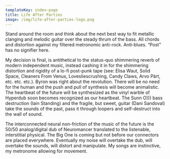 ```yaml
---
templateKey: index-page
title: Life After Parties
image: /img/life-after-parties-logo.png
---
```

Stand around the room and think about the next best way to fit metallic clanging and melodic guitar over the steady thrum of the bass. All chords and distortion against my filtered metronomic anti-rock. Anti-blues. “Post” has no signifier here.

My decision is final, is antithetical to the status-quo shimmering reverb of modern independent music, instead cashing it in for the shimmering distortion and rigidity of a lo-fi post-punk tape (see: Elisa Waut, Solid Space, Cleaners From Venus, Lovesliescrushing, Candy Claws, Arvo Pärt, etc. etc. etc.). Byron was right about the revolution. There will be no need for the human and the push and pull of synthesis will become animalistic. The heartbeat of the future will be synthesized as the vinyl warble of Hyperdub soon becomes recognized as our heartbeat. The Sunn O))) bass destruction (Iain Standing) and the fragile, but sweet, guitar (Dani Sandoval) take the sounds of the past, pass it through loopers and self-destruct into the wall of sound.

The interconnected neural non-friction of the music of the future is the 50/50 analog/digital dub of Neuromancer translated to the listenable, interstitial physical. The Big One is coming but not before our connectors are placed everywhere. Eventually my noise will overtake the dub, will overtake the sounds, will distort and manipulate. My songs are instinctive, my metronome allowing for movement.
